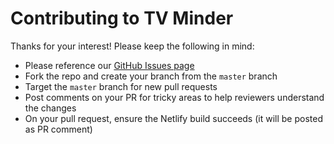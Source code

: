 # Contributing to TV Minder

Thanks for your interest! Please keep the following in mind:  

- Please reference our [GitHub Issues page](https://github.com/trybick/tv-minder/issues)
- Fork the repo and create your branch from the `master` branch
- Target the `master` branch for new pull requests
- Post comments on your PR for tricky areas to help reviewers understand the changes
- On your pull request, ensure the Netlify build succeeds (it will be posted as PR comment)
